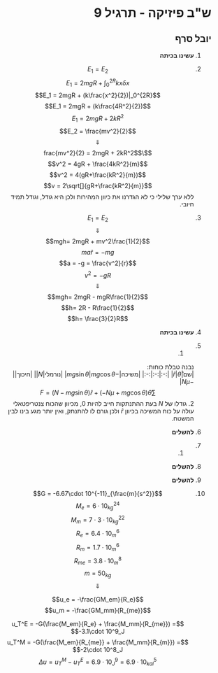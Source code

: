 <style>
    html {
        direction: rtl;
    }
    eqn, table, .katex {
        direction: ltr;
    }
</style>
# ש"ב פיזיקה - תרגיל 9
## יובל סרף
1. **עשינו בכיתה**
2. $$E_1 = E_2$$
    $$E_1 = 2mgR + \int_0^{2R}kx\delta x$$
    $$E_1 = 2mgR + (k\frac{x^2}{2})|_0^{2R}$$
    $$E_1 = 2mgR + (k\frac{4R^2}{2})$$
    $$E_1 = 2mgR + 2kR^2$$
    $$E_2 = \frac{mv^2}{2}$$
    $$\Downarrow$$
    $$\frac{mv^2}{2} = 2mgR + 2kR^2$$
    $$v^2 = 4gR + \frac{4kR^2}{m}$$
    $$v^2 = 4(gR+\frac{kR^2}{m})$$
    $$v = 2\sqrt[]{gR+\frac{kR^2}{m}}$$
    ללא ערך שלילי כי לא הגדרנו את כיוון המהירות ולכן היא גודל, וגודל תמיד חיובי.
3. $$E_1 = E_2$$
    $$\Downarrow$$
    $$mgh= 2mgR + mv^2\frac{1}{2}$$
    $$ma\hat{r} = -mg$$
    $$a = -g = \frac{v^2}{r}$$
    $$v^2 = -gR$$
    $$\Downarrow$$
    $$mgh= 2mgR - mgR\frac{1}{2}$$
    $$h= 2R - R\frac{1}{2}$$
    $$h= \frac{3}{2}R$$
4. **עשינו בכיתה**
5. 1.
    נבנה טבלת כוחות:  
    |שם|$\hat{r}$|$\hat{\theta}$|
    |:-:|:-:|:-:|
    |משיכה|$-mg\sin{\theta}$|$mg\cos{\theta}$|
    |נורמלי|$N$||
    |חיכוך||$-N\mu$|
    $$\sum F = (N-mg\sin{\theta})\hat{r} + (-N\mu + mg\cos{\theta})\hat{\theta}$$
    2. גודלו של $N$ בעת ההתנתקות חייב להיות $0$, מכיוון שהכוח צנטריפטאלי עולה על כוח המשיכה בכיוון $\hat{r}$ ולכן גורם לו להתנתק, ואין יותר מגע בינו לבין המשטח.

6. **להשלים**
7. 1.
    $$$$
8. **להשלים**
9. **להשלים**
10.
    $$G = -6.67\cdot 10^{-11}_{\frac{m}{s^2}}$$
    $$M_e = 6\cdot 10^{24}_{kg}$$
    $$M_m = 7\cdot 3\cdot 10^{22}_{kg}$$
    $$R_e = 6.4\cdot 10^6_{m}$$
    $$R_m = 1.7\cdot 10^6_{m}$$
    $$R_{me} = 3.8\cdot 10^{8}_{m}$$
    $$m=50_{kg}$$
    $$\Downarrow$$

    $$u_e = -\frac{GM_em}{R_e}$$
    $$u_m = -\frac{GM_mm}{R_{me}}$$


    $$u_T^E = -G(\frac{M_em}{R_e} + \frac{M_mm}{R_{me}}) = -3.1\cdot 10^9_J$$
    $$u_T^M = -G(\frac{M_em}{R_{me}} + \frac{M_mm}{R_{m}}) = -2\cdot 10^8_J$$
    $$\Delta u = u_T^M - u_T^E = 6.9\cdot 10^9_{J} = 6.9\cdot 10^5_{kal}$$
